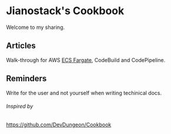 # Jianostack's Cookbook
Welcome to my sharing.

## Articles
Walk-through for AWS [ECS Fargate](DevOps/create/aws-ecs-fargate.md), CodeBuild and CodePipeline.

## Reminders
Write for the user and not yourself when writing techinical docs.

###### Inspired by
https://github.com/DevDungeon/Cookbook
